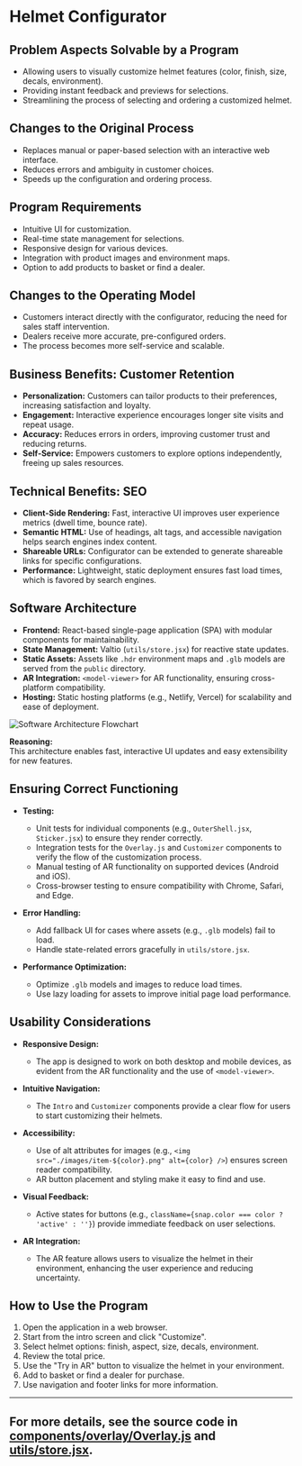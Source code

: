 # Helmet Configurator

## Problem Aspects Solvable by a Program

- Allowing users to visually customize helmet features (color, finish, size, decals, environment).
- Providing instant feedback and previews for selections.
- Streamlining the process of selecting and ordering a customized helmet.

## Changes to the Original Process

- Replaces manual or paper-based selection with an interactive web interface.
- Reduces errors and ambiguity in customer choices.
- Speeds up the configuration and ordering process.

## Program Requirements

- Intuitive UI for customization.
- Real-time state management for selections.
- Responsive design for various devices.
- Integration with product images and environment maps.
- Option to add products to basket or find a dealer.

## Changes to the Operating Model

- Customers interact directly with the configurator, reducing the need for sales staff intervention.
- Dealers receive more accurate, pre-configured orders.
- The process becomes more self-service and scalable.

## Business Benefits: Customer Retention

- **Personalization:** Customers can tailor products to their preferences, increasing satisfaction and loyalty.
- **Engagement:** Interactive experience encourages longer site visits and repeat usage.
- **Accuracy:** Reduces errors in orders, improving customer trust and reducing returns.
- **Self-Service:** Empowers customers to explore options independently, freeing up sales resources.

## Technical Benefits: SEO

- **Client-Side Rendering:** Fast, interactive UI improves user experience metrics (dwell time, bounce rate).
- **Semantic HTML:** Use of headings, alt tags, and accessible navigation helps search engines index content.
- **Shareable URLs:** Configurator can be extended to generate shareable links for specific configurations.
- **Performance:** Lightweight, static deployment ensures fast load times, which is favored by search engines.

## Software Architecture

- **Frontend:** React-based single-page application (SPA) with modular components for maintainability.
- **State Management:** Valtio (`utils/store.jsx`) for reactive state updates.
- **Static Assets:** Assets like `.hdr` environment maps and `.glb` models are served from the `public` directory.
- **AR Integration:** `<model-viewer>` for AR functionality, ensuring cross-platform compatibility.
- **Hosting:** Static hosting platforms (e.g., Netlify, Vercel) for scalability and ease of deployment.

![Software Architecture Flowchart](https://ibb.co/Jjv5txvX)

**Reasoning:**  
This architecture enables fast, interactive UI updates and easy extensibility for new features.

## Ensuring Correct Functioning

- **Testing:**
  - Unit tests for individual components (e.g., `OuterShell.jsx`, `Sticker.jsx`) to ensure they render correctly.
  - Integration tests for the `Overlay.js` and `Customizer` components to verify the flow of the customization process.
  - Manual testing of AR functionality on supported devices (Android and iOS).
  - Cross-browser testing to ensure compatibility with Chrome, Safari, and Edge.

- **Error Handling:**
  - Add fallback UI for cases where assets (e.g., `.glb` models) fail to load.
  - Handle state-related errors gracefully in `utils/store.jsx`.

- **Performance Optimization:**
  - Optimize `.glb` models and images to reduce load times.
  - Use lazy loading for assets to improve initial page load performance.

## Usability Considerations

- **Responsive Design:**
  - The app is designed to work on both desktop and mobile devices, as evident from the AR functionality and the use of `<model-viewer>`.

- **Intuitive Navigation:**
  - The `Intro` and `Customizer` components provide a clear flow for users to start customizing their helmets.

- **Accessibility:**
  - Use of alt attributes for images (e.g., `<img src="./images/item-${color}.png" alt={color} />`) ensures screen reader compatibility.
  - AR button placement and styling make it easy to find and use.

- **Visual Feedback:**
  - Active states for buttons (e.g., `className={snap.color === color ? 'active' : ''}`) provide immediate feedback on user selections.

- **AR Integration:**
  - The AR feature allows users to visualize the helmet in their environment, enhancing the user experience and reducing uncertainty.

## How to Use the Program

1. Open the application in a web browser.
2. Start from the intro screen and click "Customize".
3. Select helmet options: finish, aspect, size, decals, environment.
4. Review the total price.
5. Use the "Try in AR" button to visualize the helmet in your environment.
6. Add to basket or find a dealer for purchase.
7. Use navigation and footer links for more information.

---

For more details, see the source code in [components/overlay/Overlay.js](components/overlay/Overlay.js) and [utils/store.jsx](utils/store.jsx).
---